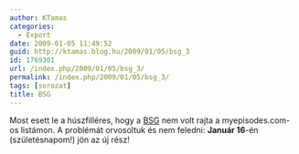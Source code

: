 ```yaml
---
author: KTamas
categories:
  - Export
date: 2009-01-05 11:49:52
guid: http://ktamas.blog.hu/2009/01/05/bsg_3
id: 1769301
url: /index.php/2009/01/05/bsg_3/
permalink: /index.php/2009/01/05/bsg_3/
tags: [sorozat]
title: BSG
---
```


Most esett le a húszfilléres, hogy a <a href="http://www.tvrage.com/Battlestar_Galactica" target="_blank">BSG</a> nem volt rajta a myepisodes.com-os listámon. A problémát orvosoltuk és nem feledni: **Január 16**-én (születésnapom!) jön az új rész!
